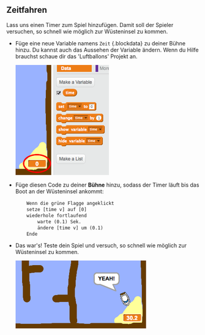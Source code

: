 ## Zeitfahren

Lass uns einen Timer zum Spiel hinzufügen. Damit soll der Spieler versuchen, so schnell wie möglich zur Wüsteninsel zu kommen.

+ Füge eine neue Variable  namens `Zeit` {.blockdata} zu deiner Bühne hinzu. Du kannst auch das Aussehen  der Variable ändern. Wenn du Hilfe brauchst schaue dir das 'Luftballons' Projekt an.

	![screenshot](images/boat-variable.png)

+ Füge diesen Code zu deiner __Bühne__ hinzu, sodass der Timer läuft bis das Boot an der Wüsteninsel ankommt:

	```blocks
		Wenn die grüne Flagge angeklickt
		setze [time v] auf [0]
		wiederhole fortlaufend
   			warte (0.1) Sek.
  			ändere [time v] um (0.1)
		Ende
	```

+ Das war's! Teste dein Spiel und versuch, so schnell wie möglich zur Wüsteninsel zu kommen.

	![screenshot](images/boat-variable-test.png)
